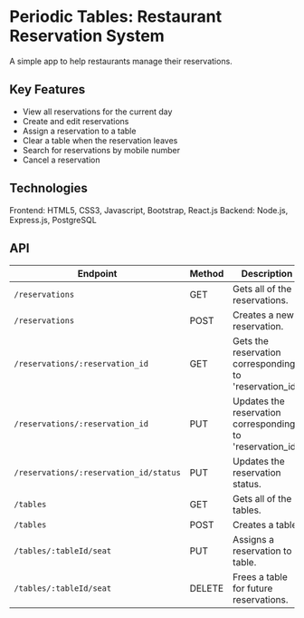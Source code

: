 # Periodic Tables: Restaurant Reservation System

A simple app to help restaurants manage their reservations.

## Key Features
- View all reservations for the current day
- Create and edit reservations
- Assign a reservation to a table
- Clear a table when the reservation leaves
- Search for reservations by mobile number
- Cancel a reservation

## Technologies

Frontend: HTML5, CSS3, Javascript, Bootstrap, React.js
Backend: Node.js, Express.js, PostgreSQL

## API

| Endpoint                               | Method | Description                                                                                           |
| -------------------------------------- | ------ | ----------------------------------------------------------------------------------------------------- |
| `/reservations`                        | GET    | Gets all of the reservations. |
| `/reservations`                        | POST   | Creates a new reservation.                                                                            |
| `/reservations/:reservation_id`        | GET    | Gets the reservation corresponding to 'reservation_id'.                                               |
| `/reservations/:reservation_id`        | PUT    | Updates the reservation corresponding to 'reservation_id'.                                            |
| `/reservations/:reservation_id/status` | PUT    | Updates the reservation status.                                                                       |
| `/tables`                              | GET    | Gets all of the tables.                                                                               |
| `/tables`                              | POST   | Creates a table.                                                                                      |
| `/tables/:tableId/seat`                | PUT    | Assigns a reservation to a table.                                                                     |
| `/tables/:tableId/seat`                | DELETE | Frees a table for future reservations.                                                                |